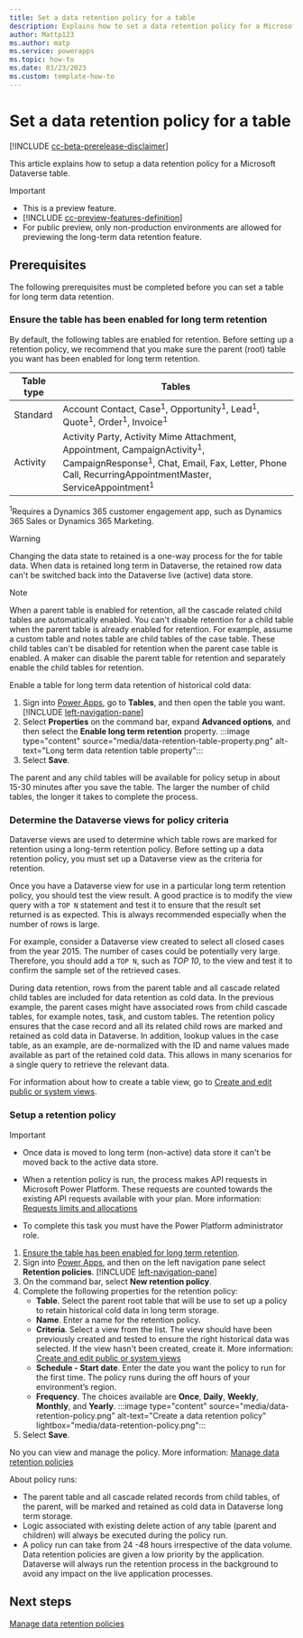 ```yaml
---
title: Set a data retention policy for a table
description: Explains how to set a data retention policy for a Microsoft Datverse table. 
author: Mattp123
ms.author: matp
ms.service: powerapps
ms.topic: how-to 
ms.date: 03/23/2023
ms.custom: template-how-to
---
```

# Set a data retention policy for a table

[!INCLUDE [cc-beta-prerelease-disclaimer](../../includes/cc-beta-prerelease-disclaimer.md)]

This article explains how to setup a data retention policy for a Microsoft Dataverse table.

> [!IMPORTANT]
> - This is a preview feature.
> - [!INCLUDE [cc-preview-features-definition](../../includes/cc-preview-features-definition.md)]
> - For public preview, only non-production environments are allowed for previewing the long-term data retention feature.

## Prerequisites

The following prerequisites must be completed before you can set a table for long term data retention.

### Ensure the table has been enabled for long term retention

By default, the following tables are enabled for retention. Before setting up a retention policy, we recommend that you make sure the parent (root) table you want has been enabled for long term retention.

|Table type  | Tables  |
|---------|---------|
|Standard     |  Account Contact, Case<sup>1</sup>, Opportunity<sup>1</sup>, Lead<sup>1</sup>, Quote<sup>1</sup>, Order<sup>1</sup>, Invoice<sup>1</sup>     |
|Activity  |  Activity Party, Activity Mime Attachment, Appointment, CampaignActivity<sup>1</sup>, CampaignResponse<sup>1</sup>, Chat, Email, Fax, Letter, Phone Call, RecurringAppointmentMaster, ServiceAppointment<sup>1</sup>        |

<sup>1</sup>Requires a Dynamics 365 customer engagement app, such as Dynamics 365 Sales or Dynamics 365 Marketing.

> [!WARNING]
> Changing the data state to retained is a one-way process for the for table data. When data is retained long term in Dataverse, the retained row data can't be switched back into the Dataverse live (active) data store.

> [!NOTE]
> When a parent table is enabled for retention, all the cascade related child tables are automatically enabled. You can't disable retention for a child table when the parent table is already enabled for retention. For example, assume a custom table and notes table are child tables of the case table. These child tables can't be disabled for retention when the parent case table is enabled. A maker can disable the parent table for retention and separately enable the child tables for retention.

Enable a table for long term data retention of historical cold data:

1. Sign into [Power Apps](https://make.powerapps.com/?utm_source=padocs&utm_medium=linkinadoc&utm_campaign=referralsfromdoc), go to **Tables**, and then open the table you want. [!INCLUDE [left-navigation-pane](../../includes/left-navigation-pane.md)]
1. Select **Properties** on the command bar, expand **Advanced options**, and then select the **Enable long term retention** property.
   :::image type="content" source="media/data-retention-table-property.png" alt-text="Long term data retention table property":::
1. Select **Save**.

The parent and any child tables will be available for policy setup in about 15-30 minutes after you save the table. The larger the number of child tables, the longer it  takes to complete the process.

### Determine the Dataverse views for policy criteria

Dataverse views are used to determine which table rows are marked for retention using a long-term retention policy. Before setting up a data retention policy, you must set up a Dataverse view as the criteria for retention.

Once you have a Dataverse view for use in a particular long term retention policy, you should test the view result. A good practice is to modify the view query with a `TOP N` statement and test it to ensure that the result set returned is as expected. This is always recommended especially when the number of rows is large. 

For example, consider a Dataverse view created to select all closed cases from the year 2015. The number of cases could be potentially very large. Therefore, you should add a `TOP N`, such as *TOP 10*, to the view and test it to confirm the sample set of the retrieved cases.

During data retention, rows from the parent table and all cascade related child tables are included for data retention as cold data. In the previous example, the parent cases might have associated rows from child cascade tables, for example notes, task, and custom tables. The retention policy ensures that the case record and all its related child rows are marked and retained as cold data in Dataverse. In addition, lookup values in the case table, as an example, are de-normalized with the ID and name values made available as part of the retained cold data. This allows in many scenarios for a single query to retrieve the relevant data.

For information about how to create a table view, go to [Create and edit public or system views](../model-driven-apps/create-or-edit-model-driven-app-view.md).

### Setup a retention policy

> [!IMPORTANT]
> - Once data is moved to long term (non-active) data store it can't be moved back to the active data store.
>
> - When a retention policy is run, the process makes API requests in Microsoft Power Platform. These requests are counted towards the existing API requests available with your plan. More information: [Requests limits and allocations](/power-platform/admin/api-request-limits-allocations)
>
> - To complete this task you must have the Power Platform administrator role.

1. [Ensure the table has been enabled for long term retention](#ensure-the-table-has-been-enabled-for-long-term-retention).
1. Sign into [Power Apps](https://make.powerapps.com/?utm_source=padocs&utm_medium=linkinadoc&utm_campaign=referralsfromdoc), and then on the left navigation pane select **Retention policies**. [!INCLUDE [left-navigation-pane](../../includes/left-navigation-pane.md)]
1. On the command bar, select **New retention policy**.
1. Complete the following properties for the retention policy:
   - **Table**. Select the parent root table that will be use to set up a policy to retain historical cold data in long term storage.
   - **Name**. Enter a name for the retention policy.
   - **Criteria**. Select a view from the list. The view should have been previously created and tested to ensure the right historical data was selected. If the view hasn't been created, create it. More information: [Create and edit public or system views](../model-driven-apps/create-or-edit-model-driven-app-view.md)
   - **Schedule - Start date**. Enter the date you want the policy to run for the first time. The policy runs during the off hours of your environment’s region.
   - **Frequency**. The choices available are **Once**, **Daily**, **Weekly**, **Monthly**, and **Yearly**.
   :::image type="content" source="media/data-retention-policy.png" alt-text="Create a data retention policy" lightbox="media/data-retention-policy.png":::
1. Select **Save**.

No you can view and manage the policy. More information: [Manage data retention policies](data-retention-manage.md)

About policy runs:

- The parent table and all cascade related records from child tables, of the parent, will be marked and retained as cold data in Dataverse long term storage.
- Logic associated with existing delete action of any table (parent and children) will always be executed during the policy run.
- A policy run can take from 24 -48 hours irrespective of the data volume. Data retention policies are given a low priority by the application. Dataverse will always run the retention process in the background to avoid any impact on the live application processes. 

## Next steps

[Manage data retention policies](data-retention-manage.md)